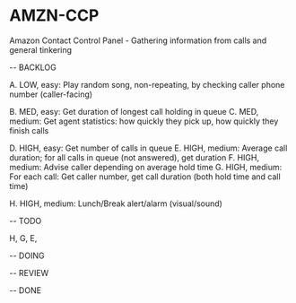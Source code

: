 # AMZN-CCP
Amazon Contact Control Panel - Gathering information from calls and general tinkering

-- BACKLOG

  A. LOW, easy: Play random song, non-repeating, by checking caller phone number
(caller-facing)

  B. MED, easy: Get duration of longest call holding in queue
C. MED, medium: Get agent statistics: how quickly they pick up, how quickly they finish calls

D. HIGH, easy: Get number of calls in queue
E. HIGH, medium: Average call duration; for all calls in queue (not answered), get duration
F. HIGH, medium: Advise caller depending on average hold time
G. HIGH, medium: For each call: Get caller number, get call duration (both hold time and call time)

H. HIGH, medium: Lunch/Break alert/alarm (visual/sound)

-- TODO

H, G, E, 

-- DOING

-- REVIEW

-- DONE
